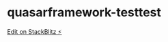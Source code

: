 # quasarframework-testtest

[Edit on StackBlitz ⚡️](https://stackblitz.com/edit/quasarframework-m1lyqc)